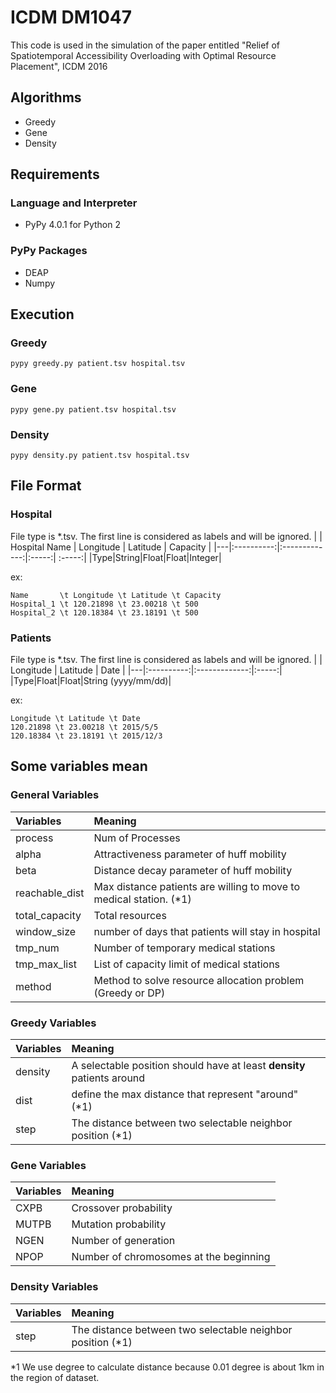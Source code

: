 # ICDM DM1047
This code is used in the simulation of the paper entitled "Relief of Spatiotemporal Accessibility Overloading with Optimal Resource Placement", ICDM 2016

## Algorithms
- Greedy
- Gene
- Density

## Requirements

### Language and Interpreter
- PyPy 4.0.1 for Python 2

### PyPy Packages
- DEAP
- Numpy

## Execution

### Greedy
```
pypy greedy.py patient.tsv hospital.tsv
```

### Gene
```
pypy gene.py patient.tsv hospital.tsv
```

### Density
```
pypy density.py patient.tsv hospital.tsv
```

## File Format
### Hospital
File type is \*.tsv. The first line is considered as labels and will be ignored.
|   | Hospital Name | Longitude | Latitude | Capacity |
|---|:----------:|:-------------:|:-----:| :-----:|
|Type|String|Float|Float|Integer|

ex:
```
Name       \t Longitude \t Latitude \t Capacity
Hospital_1 \t 120.21898 \t 23.00218 \t 500
Hospital_2 \t 120.18384 \t 23.18191 \t 500
```
### Patients
File type is \*.tsv. The first line is considered as labels and will be ignored.
|   | Longitude | Latitude | Date | 
|---|:----------:|:-------------:|:-----:|
|Type|Float|Float|String (yyyy/mm/dd)|

ex:
```
Longitude \t Latitude \t Date
120.21898 \t 23.00218 \t 2015/5/5
120.18384 \t 23.18191 \t 2015/12/3
```
## Some variables mean

### General Variables
| Variables       | Meaning                     |
|:-------------- |:-------------------------------------------- |
|process         | Num of Processes |
| alpha          | Attractiveness parameter of huff mobility    |
| beta           | Distance decay parameter of huff mobility    |
| reachable_dist | Max distance patients are willing to move to medical station.  (\*1)     |
| total_capacity | Total resources                              |
| window_size    | number of days that patients will stay in hospital         |
| tmp_num        | Number of temporary medical stations         |
| tmp_max_list   | List of capacity limit of medical stations |
| method         | Method to solve resource allocation problem (Greedy or DP)|

### Greedy Variables
| Variables       | Meaning                     |
|:-------------- |:---------------------------------------------------------------------- |
| density        | A selectable position should have at least **density** patients around |
| dist           | define the max distance that represent "around" (\*1)                   |
| step           | The distance between two selectable neighbor position (\*1)             |

### Gene Variables
| Variables       | Meaning                 |
|:-------------- |:-------------------------------------- |
| CXPB           | Crossover probability                  |
| MUTPB          | Mutation probability                   |
| NGEN           | Number of generation                   |
| NPOP           | Number of chromosomes at the beginning |

### Density Variables
| Variables       | Meaning                          |
|:-------------- |:-------------------------------------------------------------- |
| step           | The distance between two selectable neighbor position (\*1)     |

\*1 We use degree to calculate distance because 0.01 degree is about 1km in the region of dataset.
